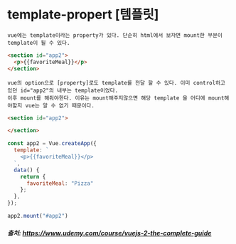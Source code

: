 # template-propert [템플릿]

```
vue에는 template이라는 property가 있다. 단순히 html에서 보자면 mount한 부분이 template이 될 수 있다.
```

```html
<section id="app2">
  <p>{{favoriteMeal}}</p>
</section>
```

```
vue의 option으로 [property]로도 template를 전달 할 수 있다. 이미 control하고 있던 id="app2"의 내부는 template이었다.
이후 mount를 해줘야한다. 이유는 mount해주지않으면 해당 template 을 어디에 mount해야할지 vue는 알 수 없기 때문이다.
```

```html
<section id="app2">

</section>
```

```javascript
const app2 = Vue.createApp({
  template: `
    <p>{{favoriteMeal}}</p>
  `,
  data() {
    return {
      favoriteMeal: "Pizza"
    };
  },
});

app2.mount("#app2")
```

##### 출처:  https://www.udemy.com/course/vuejs-2-the-complete-guide
